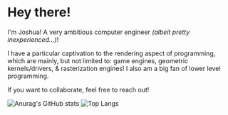 # Hey there! 

I'm Joshua! A very ambitious computer engineer *(albeit pretty inexperienced...)*! 

I have a particular captivation to the rendering aspect of programming, which are mainly, but not limited to: game engines, geometric kernels/drivers, & rasterization engines! I also am a big fan of lower level programming.

If you want to collaborate, feel free to reach out!




![Anurag's GitHub stats](https://github-readme-stats.vercel.app/api?username=Pyritium&show_icons=true&theme=tokyonight)
![Top Langs](https://github-readme-stats.vercel.app/api/top-langs/?username=Pyritium&layout=compact&theme=tokyonight&hide=objective-c,c&langs_count=8)
